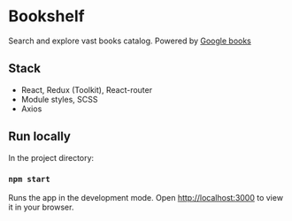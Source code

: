 # Bookshelf

Search and explore vast books catalog. Powered by [Google books](https://developers.google.com/books)

## Stack
- React, Redux (Toolkit), React-router
- Module styles, SCSS
- Axios

## Run locally

In the project directory:

### `npm start`

Runs the app in the development mode.
Open [http://localhost:3000](http://localhost:3000) to view it in your browser.
